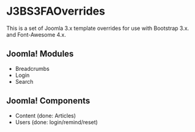 # J3BS3FAOverrides

This is a set of Joomla 3.x template overrides for use with Bootstrap 3.x. and Font-Awesome 4.x.

## Joomla! Modules
* Breadcrumbs
* Login
* Search

## Joomla! Components
* Content (done: Articles)
* Users (done: login/remind/reset)
